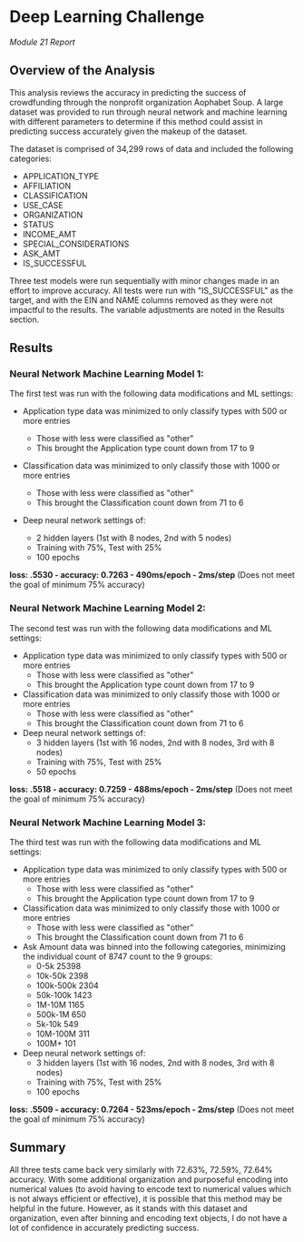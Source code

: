 # Deep Learning Challenge
_Module 21 Report_

## Overview of the Analysis

This analysis reviews the accuracy in predicting the success of crowdfunding through the nonprofit organization Aophabet Soup.  A large dataset was provided to run through neural network and machine learning with different parameters to determine if this method could assist in predicting success accurately given the makeup of the dataset.

The dataset is comprised of 34,299 rows of data and included the following categories:

- APPLICATION_TYPE
- AFFILIATION
- CLASSIFICATION
- USE_CASE
- ORGANIZATION
- STATUS
- INCOME_AMT
- SPECIAL_CONSIDERATIONS
- ASK_AMT
- IS_SUCCESSFUL

Three test models were run sequentially with minor changes made in an effort to improve accuracy.  All tests were run with "IS_SUCCESSFUL" as the target, and with the EIN and NAME columns removed as they were not impactful to the results.  The variable adjustments are noted in the Results section.

## Results

### Neural Network Machine Learning Model 1:

The first test was run with the following data modifications and ML settings: 

- Application type data was minimized to only classify types with 500 or more entries
  - Those with less were classified as "other"
  - This brought the Application type count down from 17 to 9
 
- Classification data was minimized to only classify those with 1000 or more entries
  - Those with less were classified as "other"
  - This brought the Classification count down from 71 to 6
  
- Deep neural network settings of: 
  - 2 hidden layers (1st with 8 nodes, 2nd with 5 nodes)
  - Training with 75%, Test with 25%
  - 100 epochs

**loss: .5530 - accuracy: 0.7263 - 490ms/epoch - 2ms/step**  (Does not meet the goal of minimum 75% accuracy)

### Neural Network Machine Learning Model 2:

The second test was run with the following data modifications and ML settings: 

- Application type data was minimized to only classify types with 500 or more entries
  - Those with less were classified as "other"
  - This brought the Application type count down from 17 to 9
- Classification data was minimized to only classify those with 1000 or more entries
  - Those with less were classified as "other"
  - This brought the Classification count down from 71 to 6
- Deep neural network settings of: 
  - 3 hidden layers (1st with 16 nodes, 2nd with 8 nodes, 3rd with 8 nodes)
  - Training with 75%, Test with 25%
  - 50 epochs

**loss: .5518 - accuracy: 0.7259 - 488ms/epoch - 2ms/step**  (Does not meet the goal of minimum 75% accuracy) 

### Neural Network Machine Learning Model 3:

The third test was run with the following data modifications and ML settings: 

- Application type data was minimized to only classify types with 500 or more entries
  - Those with less were classified as "other"
  - This brought the Application type count down from 17 to 9
- Classification data was minimized to only classify those with 1000 or more entries
  - Those with less were classified as "other"
  - This brought the Classification count down from 71 to 6
- Ask Amount data was binned into the following categories, minimizing the individual count of 8747 count to the 9 groups:
  - 0-5k         25398
  - 10k-50k       2398
  - 100k-500k     2304
  - 50k-100k      1423
  - 1M-10M        1165
  - 500k-1M        650
  - 5k-10k         549
  - 10M-100M       311
  - 100M+          101
- Deep neural network settings of: 
  - 3 hidden layers (1st with 16 nodes, 2nd with 8 nodes, 3rd with 8 nodes)
  - Training with 75%, Test with 25%
  - 100 epochs

**loss: .5509 - accuracy: 0.7264 - 523ms/epoch - 2ms/step**  (Does not meet the goal of minimum 75% accuracy) 

## Summary

All three tests came back very similarly with 72.63%, 72.59%, 72.64% accuracy. With some additional organization and purposeful encoding into numerical values (to avoid having to encode text to numerical values which is not always efficient or effective), it is possible that this method may be helpful in the future.  However, as it stands with this dataset and organization, even after binning and encoding text objects, I do not have a lot of confidence in accurately predicting success.
